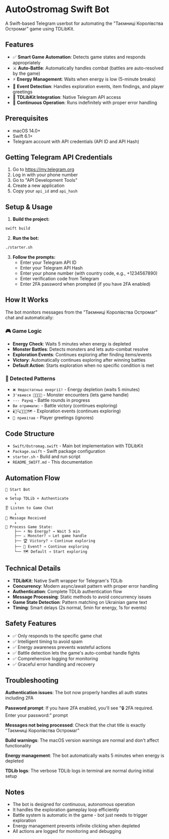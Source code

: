 # AutoOstromag Swift Bot

A Swift-based Telegram userbot for automating the "Таємниці Королівства Остромаг" game using TDLibKit.

## Features

- ✅ **Smart Game Automation**: Detects game states and responds appropriately
- ⚔️ **Auto-Battle**: Automatically handles combat (battles are auto-resolved by the game)
- ⚡ **Energy Management**: Waits when energy is low (5-minute breaks)
- 🎯 **Event Detection**: Handles exploration events, item findings, and player greetings
- 📱 **TDLibKit Integration**: Native Telegram API access
- 🔄 **Continuous Operation**: Runs indefinitely with proper error handling

## Prerequisites

- macOS 14.0+
- Swift 6.1+
- Telegram account with API credentials (API ID and API Hash)

## Getting Telegram API Credentials

1. Go to https://my.telegram.org
2. Log in with your phone number
3. Go to "API Development Tools"
4. Create a new application
5. Copy your `api_id` and `api_hash`

## Setup & Usage

1. **Build the project:**
```bash
swift build
```

2. **Run the bot:**
```bash
./starter.sh
```

3. **Follow the prompts:**
   - Enter your Telegram API ID
   - Enter your Telegram API Hash  
   - Enter your phone number (with country code, e.g., +1234567890)
   - Enter verification code from Telegram
   - Enter 2FA password when prompted (if you have 2FA enabled)

## How It Works

The bot monitors messages from the "Таємниці Королівства Остромаг" chat and automatically:

### 🎮 Game Logic
- **Energy Check**: Waits 5 minutes when energy is depleted
- **Monster Battles**: Detects monsters and lets auto-combat resolve
- **Exploration Events**: Continues exploring after finding items/events
- **Victory**: Automatically continues exploring after winning battles
- **Default Action**: Starts exploration when no specific condition is met

### 📝 Detected Patterns
- `❌ Недостатньо енергії!` - Energy depletion (waits 5 minutes)
- `З'явився 🐗🐍🐺🦂` - Monster encounters (lets game handle)
- `--- Раунд` - Battle rounds in progress  
- `Ви отримали:` - Battle victory (continues exploring)
- `🕯️🐝🔍📖🗿🤝🗺️` - Exploration events (continues exploring)
- `👋 привітав` - Player greetings (ignores)

## Code Structure

- `Swift/Ostromag.swift` - Main bot implementation with TDLibKit
- `Package.swift` - Swift package configuration  
- `starter.sh` - Build and run script
- `README_SWIFT.md` - This documentation

## Automation Flow

```
🚀 Start Bot
    ↓
⚙️ Setup TDLib + Authenticate  
    ↓
👂 Listen to Game Chat
    ↓
📨 Message Received
    ↓
🧠 Process Game State:
    ├── ⚡ No Energy? → Wait 5 min
    ├── ⚔️ Monster? → Let game handle  
    ├── 🏆 Victory? → Continue exploring
    ├── 🎯 Event? → Continue exploring
    └── 🗺️ Default → Start exploring
```

## Technical Details

- **TDLibKit**: Native Swift wrapper for Telegram's TDLib
- **Concurrency**: Modern async/await pattern with proper error handling
- **Authentication**: Complete TDLib authentication flow
- **Message Processing**: Static methods to avoid concurrency issues
- **Game State Detection**: Pattern matching on Ukrainian game text
- **Timing**: Smart delays (2s normal, 5min for energy, 1s for events)

## Safety Features

- ✅ Only responds to the specific game chat
- ✅ Intelligent timing to avoid spam
- ✅ Energy awareness prevents wasteful actions
- ✅ Battle detection lets the game's auto-combat handle fights
- ✅ Comprehensive logging for monitoring
- ✅ Graceful error handling and recovery

## Troubleshooting

**Authentication issues**: The bot now properly handles all auth states including 2FA

**Password prompt**: If you have 2FA enabled, you'll see "🔒 2FA required. Enter your password:" prompt

**Messages not being processed**: Check that the chat title is exactly "Таємниці Королівства Остромаг"

**Build warnings**: The macOS version warnings are normal and don't affect functionality

**Energy management**: The bot automatically waits 5 minutes when energy is depleted

**TDLib logs**: The verbose TDLib logs in terminal are normal during initial setup

## Notes

- The bot is designed for continuous, autonomous operation
- It handles the exploration gameplay loop efficiently  
- Battle system is automatic in the game - bot just needs to trigger exploration
- Energy management prevents infinite clicking when depleted
- All actions are logged for monitoring and debugging